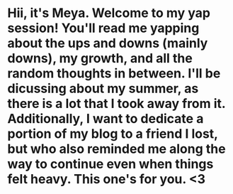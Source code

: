 # Hii, it's Meya. Welcome to my yap session! You'll read me yapping about the ups and downs (mainly downs), my growth, and all the random thoughts in between. I'll be dicussing about my summer, as there is a lot that I took away from it. Additionally, I want to dedicate a portion of my blog to a friend I lost, but who also reminded me along the way to continue even when things felt heavy. This one's for you. <3

